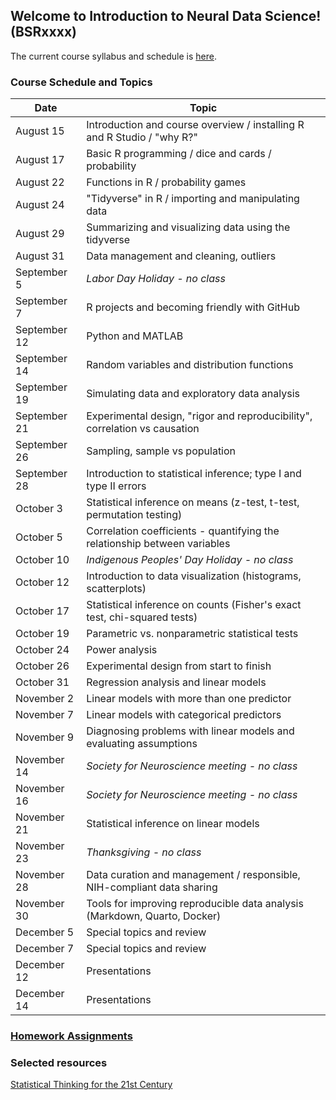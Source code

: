 ## Welcome to Introduction to Neural Data Science! (BSRxxxx)

The current course syllabus and schedule is [here](./intro_neural_data_science_syllabus.pdf).

### Course Schedule and Topics

| Date | Topic |
| --- | --- |
| August 15 | Introduction and course overview / installing R and R Studio / "why R?"
| August 17 | Basic R programming / dice and cards / probability
| August 22 | Functions in R / probability games 
| August 24 | "Tidyverse" in R / importing and manipulating data
| August 29 | Summarizing and visualizing data using the tidyverse
| August 31 | Data management and cleaning, outliers
| September 5 | <i>Labor Day Holiday - no class</i>
| September 7 | R projects and becoming friendly with GitHub
| September 12 | Python and MATLAB
| September 14 | Random variables and distribution functions
| September 19 | Simulating data and exploratory data analysis
| September 21 | Experimental design, "rigor and reproducibility", correlation vs causation
| September 26 | Sampling, sample vs population
| September 28 | Introduction to statistical inference; type I and type II errors
| October 3 | Statistical inference on means (z-test, t-test, permutation testing)
| October 5 | Correlation coefficients - quantifying the relationship between variables
| October 10 | <i>Indigenous Peoples' Day Holiday - no class</i>
| October 12 | Introduction to data visualization (histograms, scatterplots)
| October 17 | Statistical inference on counts (Fisher's exact test, chi-squared tests)
| October 19 | Parametric vs. nonparametric statistical tests
| October 24 | Power analysis
| October 26 | Experimental design from start to finish
| October 31 | Regression analysis and linear models
| November 2 | Linear models with more than one predictor
| November 7 | Linear models with categorical predictors
| November 9 | Diagnosing problems with linear models and evaluating assumptions
| November 14 | <i>Society for Neuroscience meeting - no class</i>
| November 16 | <i>Society for Neuroscience meeting - no class</i>
| November 21 | Statistical inference on linear models
| November 23 | <i>Thanksgiving - no class</i>
| November 28 | Data curation and management / responsible, NIH-compliant data sharing
| November 30 | Tools for improving reproducible data analysis (Markdown, Quarto, Docker)
| December 5 | Special topics and review
| December 7 | Special topics and review
| December 12 | Presentations
| December 14 | Presentations

### [Homework Assignments](./homeworks.md) 

### Selected resources

[Statistical Thinking for the 21st Century](https://statsthinking21.org)
